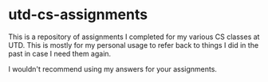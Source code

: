 # utd-cs-assignments
This is a repository of assignments I completed for my various CS classes at UTD. This is mostly for my personal usage to refer back to things I did in the past in case I need them again.

I wouldn't recommend using my answers for your assignments.
